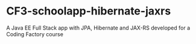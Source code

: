 # CF3-schoolapp-hibernate-jaxrs
A Java EE Full Stack app with JPA, Hibernate and JAX-RS developed for a Coding Factory course
